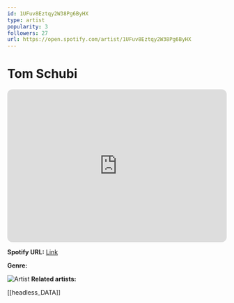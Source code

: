 ```yaml
---
id: 1UFuv8Eztqy2W38Pg6ByHX
type: artist
popularity: 3
followers: 27
url: https://open.spotify.com/artist/1UFuv8Eztqy2W38Pg6ByHX
---
```

# Tom Schubi

<iframe style="border-radius:12px" src="https://open.spotify.com/embed/artist/1UFuv8Eztqy2W38Pg6ByHX" width="100%" height="352" frameBorder="0" allowfullscreen="" allow="autoplay; clipboard-write; encrypted-media; fullscreen; picture-in-picture" loading="lazy"></iframe>

**Spotify URL:** [Link](https://open.spotify.com/artist/1UFuv8Eztqy2W38Pg6ByHX)

**Genre:** 

![Artist](https://i.scdn.co/image/ab6761610000e5eb503a6567d55bc0c24ccb44a1)
**Related artists:**

[[headless_DATA]]
